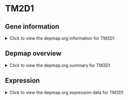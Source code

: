 <h1>TM2D1</h1>

<h2>Gene information</h2>
<details>
  <summary>Click to view the depmap.org information for TM2D1</summary>
  <p><a href="https://depmap.org/portal/gene/TM2D1?tab=about" target="_BLANK">Open page in a new tab...</a></p>
  <iframe src="https://depmap.org/portal/gene/TM2D1?tab=about" style="border:none;width:100%;height:800px"></iframe>
</details>

<h2>Depmap overview</h2>
<details>
  <summary>Click to view the depmap.org summary for TM2D1</summary>
  <p><a href="https://depmap.org/portal/gene/TM2D1?tab=overview" target="_BLANK">Open page in a new tab...</a></p>
  <iframe src="https://depmap.org/portal/gene/TM2D1?tab=overview" style="border:none;width:100%;height:800px"></iframe>
</details>

<h2>Expression</h2>
<details>
  <summary>Click to view the depmap.org expression data for TM2D1</summary>
  <p><a href="https://depmap.org/portal/gene/TM2D1?tab=characterization" target="_BLANK">Open page in a new tab...</a></p>
  <iframe src="https://depmap.org/portal/gene/TM2D1?tab=characterization" style="border:none;width:100%;height:800px"></iframe>
</details>


<!--
<h2>Reactome Pathway diagram</h2>
<details>
  <summary>Click to view the Reactome pathway for TM2D1</summary>
  <p><a href="PURL" target="_BLANK">Open page in a new tab...</a></p>
  PNAME
</details>
-->


